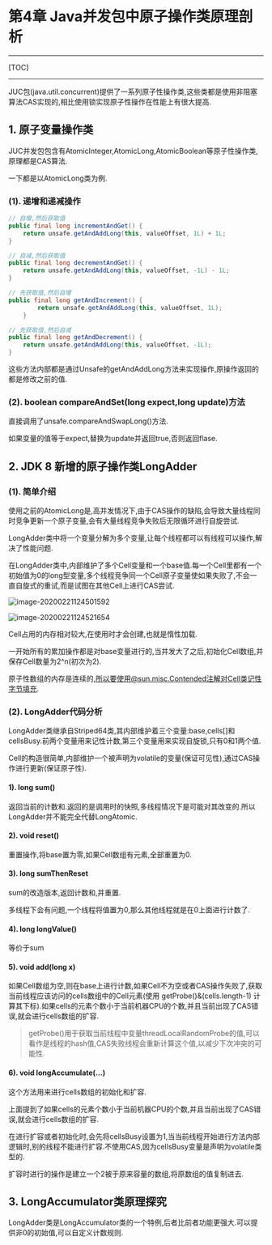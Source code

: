 # 第4章 Java并发包中原子操作类原理剖析

------

[TOC]

------

JUC包(java.util.concurrent)提供了一系列原子性操作类,这些类都是使用非阻塞算法CAS实现的,相比使用锁实现原子性操作在性能上有很大提高.

## 1. 原子变量操作类

JUC并发包包含有AtomicInteger,AtomicLong,AtomicBoolean等原子性操作类,原理都是CAS算法.

一下都是以AtomicLong类为例.

### (1). 递增和递减操作

```Java
// 自增,然后获取值
public final long incrementAndGet() {
    return unsafe.getAndAddLong(this, valueOffset, 1L) + 1L;
}

// 自减,然后获取值
public final long decrementAndGet() {
    return unsafe.getAndAddLong(this, valueOffset, -1L) - 1L;
}

// 先获取值,然后自增
public final long getAndIncrement() {
        return unsafe.getAndAddLong(this, valueOffset, 1L);
    }

// 先获取值,然后自减
public final long getAndDecrement() {
    return unsafe.getAndAddLong(this, valueOffset, -1L);
}
```

这些方法内部都是通过Unsafe的getAndAddLong方法来实现操作,原操作返回的都是修改之前的值.

### (2). boolean compareAndSet(long expect,long update)方法

直接调用了unsafe.compareAndSwapLong()方法.

如果变量的值等于expect,替换为update并返回true,否则返回flase.

## 2. JDK 8 新增的原子操作类LongAdder

### (1). 简单介绍

使用之前的AtomicLong是,高并发情况下,由于CAS操作的缺陷,会导致大量线程同时竞争更新一个原子变量,会有大量线程竞争失败后无限循环进行自旋尝试.

LongAdder类中将一个变量分解为多个变量,让每个线程都可以有线程可以操作,解决了性能问题.

在LongAdder类中,内部维护了多个Cell变量和一个base值.每一个Cell里都有一个初始值为0的long型变量,多个线程竞争同一个Cell原子变量使如果失败了,不会一直自旋式的重试,而是试图在其他Cell上进行CAS尝试.

![image-20200221124501592](http://benjaminlee.cn:8989/hello/images/image-20200221124501592.png)

![image-20200221124521654](http://benjaminlee.cn:8989/hello/images/image-20200221124521654.png)

Cell占用的内存相对较大,在使用时才会创建,也就是惰性加载.

一开始所有的累加操作都是对base变量进行的,当并发大了之后,初始化Cell数组,并保存Cell数量为2^n(初次为2).

原子性数组的内存是连续的,所以要使用@sun.misc.Contended注解对Cell类记性字节填充.

### (2). LongAdder代码分析

LongAdder类继承自Striped64类,其内部维护着三个变量:base,cells[]和cellsBusy.前两个变量用来记性计数,第三个变量用来实现自旋锁,只有0和1两个值.

Cell的构造很简单,内部维护一个被声明为volatile的变量(保证可见性),通过CAS操作进行更新(保证原子性).

#### 1). long sum()

返回当前的计数和.返回的是调用时的快照,多线程情况下是可能对其改变的.所以LongAdder并不能完全代替LongAtomic.

#### 2). void reset()

重置操作,将base置为零,如果Cell数组有元素,全部重置为0.

#### 3). long sumThenReset

sum的改造版本,返回计数和,并重置.

多线程下会有问题,一个线程将值置为0,那么其他线程就是在0上面进行计数了.

#### 4). long longValue()

等价于sum

#### 5). void add(long x)

如果Cell数组为空,则在base上进行计数,如果Cell不为空或者CAS操作失败了,获取当前线程应该访问的cells数组中的Cell元素(使用 getProbe()&(cells.length-1)  计算其下标).如果cells的元素个数小于当前机器CPU的个数,并且当前出现了CAS错误,就会进行cells数组的扩容.

>   getProbe()用于获取当前线程中变量threadLocalRandomProbe的值,可以看作是线程的hash值,CAS失败线程会重新计算这个值,以减少下次冲突的可能性.

#### 6). void longAccumulate(...)

这个方法用来进行cells数组的初始化和扩容.

上面提到了如果cells的元素个数小于当前机器CPU的个数,并且当前出现了CAS错误,就会进行cells数组的扩容.

在进行扩容或者初始化时,会先将cellsBusy设置为1,当当前线程开始进行方法内部逻辑时,别的线程不能进行扩容.不使用CAS,因为cellsBusy变量是声明为volatile类型的.

扩容时进行的操作是建立一个2被于原来容量的数组,将原数组的值复制进去.

## 3. LongAccumulator类原理探究

LongAdder类是LongAccumulator类的一个特例,后者比前者功能更强大.可以提供非0的初始值,可以自定义计数规则.
